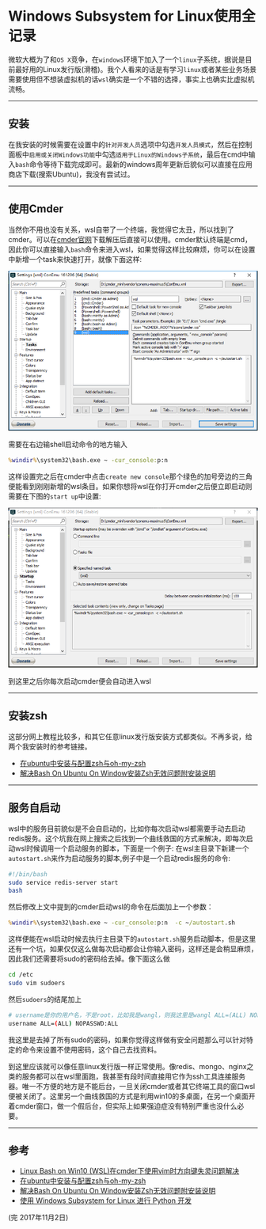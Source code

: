 # Windows Subsystem for Linux使用全记录
微软大概为了和```OS X```竞争，在```windows```环境下加入了一个```linux```子系统，据说是目前最好用的Linux发行版(滑稽)。我个人看来的话是有学习```linux```或者某些业务场景需要使用但不想装虚拟机的话```wsl```确实是一个不错的选择，事实上也确实比虚拟机流畅。

---
## 安装
在我安装的时候需要在设置中的```针对开发人员```选项中勾选```开发人员模式```，然后在控制面板中```启用或关闭Windows功能```中勾选```适用于Linux的Windows子系统```，最后在cmd中输入```bash```命令等待下载完成即可。最新的windows周年更新后貌似可以直接在应用商店下载(搜索Ubuntu)，我没有尝试过。

---
## 使用Cmder
当然你不用也没有关系，wsl自带了一个终端，我觉得它太丑，所以找到了cmder。可以在[cmder官网](http://cmder.net/)下载解压后直接可以使用。cmder默认终端是cmd，因此你可以直接输入```bash```命令来进入wsl，如果觉得这样比较麻烦，你可以在设置中新增一个task来快速打开，就像下面这样:

![cmder_setting](assets/cmder_setting.png)

需要在右边输shell启动命令的地方输入
```cmd
%windir%\system32\bash.exe ~ -cur_console:p:n 
```
这样设置完之后在cmder中点击```create new console```那个绿色的加号旁边的三角便能看到刚刚新增的wsl条目。如果你想将wsl在你打开cmder之后便立即启动则需要在下图的```start up```中设置:

![start_up_setting](assets/start_up_setting.png)

到这里之后你每次启动cmder便会自动进入wsl

---
## 安装zsh
这部分网上教程比较多，和其它任意linux发行版安装方式都类似。不再多说，给两个我安装时的参考链接。
- [在ubuntu中安装与配置zsh与oh-my-zsh](http://www.jianshu.com/p/546effd99c35)
- [解决Bash On Ubuntu On Window安装Zsh无效问题附安装说明](http://www.jianshu.com/p/9a575dda0eff)

---
## 服务自启动
wsl中的服务目前貌似是不会自启动的，比如你每次启动wsl都需要手动去启动redis服务。这个坑我在网上搜索之后找到一个曲线救国的方式来解决，即每次启动wsl时候调用一个启动服务的脚本，下面是一个例子:
在wsl主目录下新建一个```autostart.sh```来作为启动服务的脚本,例子中是一个启动redis服务的命令:
```bash
#!/bin/bash
sudo service redis-server start
bash
```
然后修改上文中提到的cmder启动wsl的命令在后面加上一个参数：
```cmd
%windir%\system32\bash.exe ~ -cur_console:p:n  -c ~/autostart.sh
```
这样便能在wsl启动时候去执行主目录下的```autostart.sh```服务启动脚本，但是这里还有一个坑，如果仅仅这么做每次启动都会让你输入密码，这样还是会稍显麻烦，因此我们还需要将sudo的密码给去掉。像下面这么做
```bash
cd /etc
sudo vim sudoers
```
然后```sudoers```的结尾加上
```bash
# username是你的用户名，不是root，比如我是wangl，则我这里是wangl ALL=(ALL) NOPASSWD:ALL
username ALL=(ALL) NOPASSWD:ALL
```
我这里是去掉了所有sudo的密码，如果你觉得这样做有安全问题那么可以针对特定的命令来设置不使用密码，这个自己去找资料。

到这里应该就可以像任意linux发行版一样正常使用。像redis、mongo、nginx之类的服务都可以在wsl里面跑，我甚至有段时间直接用它作为ssh工具连接服务器。唯一不方便的地方是不能后台，一旦关闭cmder或者其它终端工具的窗口wsl便被关闭了。这里另一个曲线救国的方式是利用win10的多桌面，在另一个桌面开着cmder窗口，做一个假后台，但实际上如果强迫症没有特别严重也没什么必要。

---
## 参考
- [Linux Bash on Win10 (WSL)在cmder下使用vim时方向键失灵问题解决](http://www.cnblogs.com/hujq1029/p/6549073.html)
- [在ubuntu中安装与配置zsh与oh-my-zsh](http://www.jianshu.com/p/546effd99c35)
- [解决Bash On Ubuntu On Window安装Zsh无效问题附安装说明](http://www.jianshu.com/p/9a575dda0eff)
- [使用 Windows Subsystem for Linux 进行 Python 开发](https://juejin.im/entry/59352f62ac502e0068b12630)


(完 2017年11月2日)